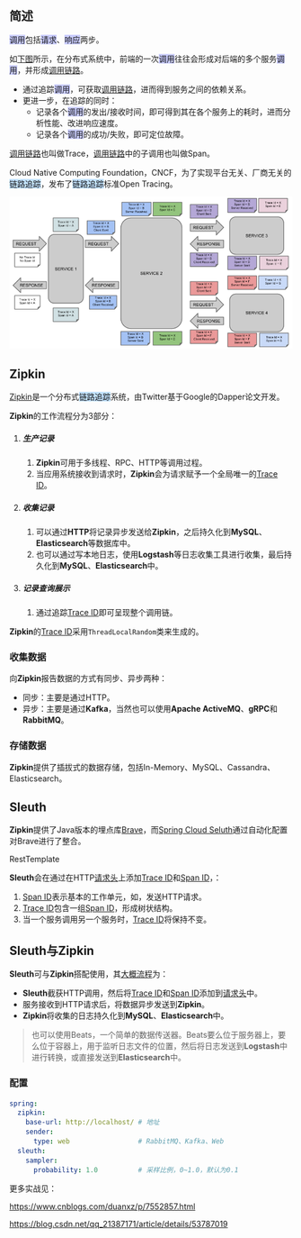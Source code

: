 ## 简述

<span style=background:#c9ccff>调用</span>包括<span style=background:#c9ccff>请求</span>、<span style=background:#c9ccff>响应</span>两步。

如[下图](http://www.ityouknow.com/springcloud/2018/02/02/spring-cloud-sleuth-zipkin.html)所示，在分布式系统中，前端的一次<span style=background:#c9ccff>调用</span>往往会形成对后端的多个服务<span style=background:#c9ccff>调用</span>，并形成<u>调用链路</u>。

- 通过追踪<span style=background:#c9ccff>调用</span>，可获取<u>调用链路</u>，进而得到服务之间的依赖关系。
- 更进一步，在追踪的同时：
  - 记录各个<span style=background:#c9ccff>调用</span>的发出/接收时间，即可得到其在各个服务上的耗时，进而分析性能、改进响应速度。
  - 记录各个<span style=background:#c9ccff>调用</span>的成功/失败，即可定位故障。

<u>调用链路</u>也叫做Trace，<u>调用链路</u>中的子调用也叫做Span。

Cloud Native Computing Foundation，CNCF，为了实现平台无关、厂商无关的<span style=background:#c2e2ff>链路追踪</span>，发布了<span style=background:#c2e2ff>链路追踪</span>标准Open Tracing。

![](../images/6/request-response-tracing.png)



## Zipkin

[Zipkin](https://github.com/openzipkin/zipkin)是一个分布式<span style=background:#c2e2ff>链路追踪</span>系统，由Twitter基于Google的Dapper论文开发。

**Zipkin**的工作流程分为3部分：

1. ##### 生产记录

   1. **Zipkin**可用于多线程、RPC、HTTP等调用过程。
   2. 当应用系统接收到请求时，**Zipkin**会为请求赋予一个全局唯一的<u>Trace ID</u>。

2. ##### 收集记录

   1. 可以通过**HTTP**将记录异步发送给**Zipkin**，之后持久化到**MySQL**、**Elasticsearch**等数据库中。
   2. 也可以通过写本地日志，使用**Logstash**等日志收集工具进行收集，最后持久化到**MySQL**、**Elasticsearch**中。

3. ##### 记录查询展示

   1. 通过追踪<u>Trace ID</u>即可呈现整个调用链。

**Zipkin**的<u>Trace ID</u>采用`ThreadLocalRandom`类来生成的。

### 收集数据

向**Zipkin**报告数据的方式有同步、异步两种：

- 同步：主要是通过HTTP。
- 异步：主要是通过**Kafka**，当然也可以使用**Apache ActiveMQ**、**gRPC**和**RabbitMQ**。

### 存储数据

**Zipkin**提供了插拔式的数据存储，包括In-Memory、MySQL、Cassandra、Elasticsearch。



## Sleuth

**Zipkin**提供了Java版本的埋点库[Brave](https://github.com/openzipkin/brave)，而[Spring Cloud Seluth](https://github.com/spring-cloud/spring-cloud-sleuth)通过自动化配置对Brave进行了整合。

RestTemplate

**Sleuth**会在通过在HTTP<u>请求头</u>上添加<u>Trace ID</u>和<u>Span ID</u>，：

1. <u>Span ID</u>表示基本的工作单元，如，发送HTTP请求。
2. <u>Trace ID</u>包含一组<u>Span ID</u>，形成树状结构。
3. 当一个服务调用另一个服务时，<u>Trace ID</u>将保持不变。



## Sleuth与Zipkin

**Sleuth**可与**Zipkin**搭配使用，其[大概流程](https://www.jianshu.com/p/092c43485637)为：

- **Sleuth**截获HTTP调用，然后将<u>Trace ID</u>和<u>Span ID</u>添加到<u>请求头</u>中。
- 服务接收到HTTP请求后，将数据异步发送到**Zipkin**。
- **Zipkin**将收集的日志持久化到**MySQL**、**Elasticsearch**中。

> 也可以使用Beats，一个简单的数据传送器。Beats要么位于服务器上，要么位于容器上，用于监听日志文件的位置，然后将日志发送到**Logstash**中进行转换，或直接发送到**Elasticsearch**中。

###  配置

```yml
spring:
  zipkin:
    base-url: http://localhost/ # 地址
    sender:
      type: web 				# RabbitMQ、Kafka、Web
  sleuth:
    sampler:
      probability: 1.0	 		# 采样比例，0~1.0，默认为0.1
```

更多实战见：

https://www.cnblogs.com/duanxz/p/7552857.html

https://blog.csdn.net/qq_21387171/article/details/53787019
